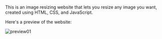 This is an image resizing website that lets you resize any image you want, created using HTML, CSS, and JavaScript.

Here's a preview of the website:

![preview01](https://github.com/user-attachments/assets/6422063c-aec9-428f-90f2-ee9c9a898682)
